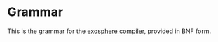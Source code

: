 # Grammar

This is the grammar for the [exosphere compiler](https://github.com/exosphere-lang/compiler), provided in BNF form.
